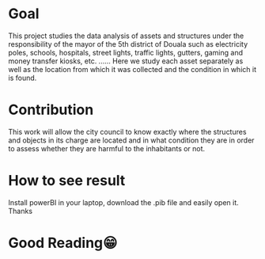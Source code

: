 # Goal
This project studies the data analysis of assets and structures under the responsibility of the mayor of the 5th district of Douala such as electricity poles, schools, hospitals, street lights, traffic lights, gutters, gaming and money transfer kiosks, etc. ...... Here we study each asset separately as well as the location from which it was collected and the condition in which it is found. 

# Contribution
This work will allow the city council to know exactly where the structures and objects in its charge are located and in what condition they are in order to assess whether they are harmful to the inhabitants or not.

# How to see result
Install powerBI in your laptop, download the .pib file and easily open it. Thanks

# Good Reading😁
